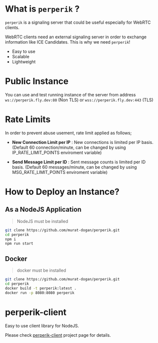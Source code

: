 # What is `perperik` ?

`perperik` is a signaling server that could be useful especially for WebRTC clients.

 WebRTC clients need an external signaling server in order to exchange information like ICE Candidates. This is why we need `perperik`!

 * Easy to use
 * Scalable
 * Lightweight

 # Public Instance

 You can use and test running instance of the server from address `ws://perperik.fly.dev:80` (Non TLS) or `wss://perperik.fly.dev:443` (TLS)

# Rate Limits

 In order to prevent abuse usement, rate limit applied as follows;

-  **New Connection Limit per IP** : New connections is limited per IP basis. (Default 60 connection/minute, can be changed by using IP_RATE_LIMIT_POINTS enviroment variable)

-  **Send Message Limit per ID**   : Sent message counts is limited per ID basis. (Default 60 messages/minute, can be changed by using MSG_RATE_LIMIT_POINTS enviroment variable)

# How to Deploy an Instance?

## As a NodeJS Application

> NodeJS must be installed

```sh
git clone https://github.com/murat-dogan/perperik.git
cd perperik
npm i
npm run start
```

## Docker

> docker must be installed

```sh
git clone https://github.com/murat-dogan/perperik.git
cd perperik
docker build -t perperik:latest .
docker run -p 8080:8080 perperik

```

 # perperik-client

 Easy to use client library for NodeJS. 
 
 Please check [perperik-client](https://github.com/murat-dogan/perperik-client) project page for details.
